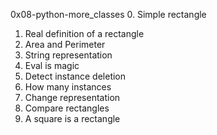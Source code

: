 0x08-python-more_classes
0. Simple rectangle 
1. Real definition of a rectangle 
2. Area and Perimeter 
3. String representation
4. Eval is magic
5. Detect instance deletion 
6. How many instances 
7. Change representation 
8. Compare rectangles 
9. A square is a rectangle  
